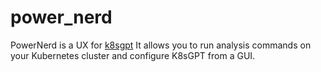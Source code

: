 # power_nerd

PowerNerd is a UX for [k8sgpt](https://github.com/k8sgpt-ai/k8sgpt.git)
It allows you to run analysis commands on your Kubernetes cluster and configure K8sGPT from a GUI.

